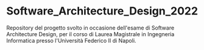 # Software_Architecture_Design_2022
 Repository del progetto svolto in occasione dell'esame di Software Architecture Design, per il corso di Laurea Magistrale in Ingegneria Informatica presso l'Università Federico II di Napoli.
